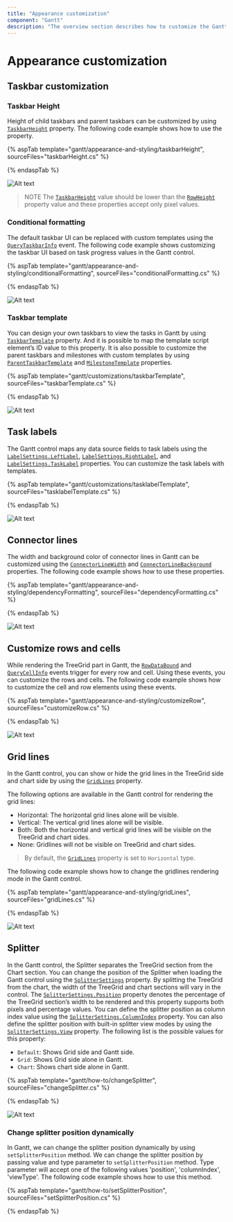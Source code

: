 ```yaml
---
title: "Appearance customization"
component: "Gantt"
description: "The overview section describes how to customize the Gantt taskbar and task labels in Gantt"
---
```


# Appearance customization

## Taskbar customization

### Taskbar Height

Height of child taskbars and parent taskbars can be customized by using [`TaskbarHeight`](https://help.syncfusion.com/cr/cref_files/aspnetcore-js2/Syncfusion.EJ2~Syncfusion.EJ2.Gantt.Gantt~TaskbarHeight.html) property. The following code example shows how to use the property.

{% aspTab template="gantt/appearance-and-styling/taskbarHeight", sourceFiles="taskbarHeight.cs" %}

{% endaspTab %}

![Alt text](images/taskbarHeight.png)

> NOTE
The [`TaskbarHeight`](https://help.syncfusion.com/cr/cref_files/aspnetcore-js2/Syncfusion.EJ2~Syncfusion.EJ2.Gantt.Gantt~TaskbarHeight.html) value should be lower than the [`RowHeight`](https://help.syncfusion.com/cr/cref_files/aspnetcore-js2/Syncfusion.EJ2~Syncfusion.EJ2.Gantt.Gantt~RowHeight.html) property value and these properties accept only pixel values.

### Conditional formatting

The default taskbar UI can be replaced with custom templates using the [`QueryTaskbarInfo`](https://help.syncfusion.com/cr/cref_files/aspnetcore-js2/Syncfusion.EJ2~Syncfusion.EJ2.Gantt.Gantt~QueryTaskbarInfo.html) event. The following code example shows customizing the taskbar UI based on task progress values in the Gantt control.

{% aspTab template="gantt/appearance-and-styling/conditionalFormatting", sourceFiles="conditionalFormatting.cs" %}

{% endaspTab %}

![Alt text](images/conditionalFormatting.png)

### Taskbar template

You can design your own taskbars to view the tasks in Gantt by using [`TaskbarTemplate`](https://help.syncfusion.com/cr/cref_files/aspnetcore-js2/Syncfusion.EJ2~Syncfusion.EJ2.Gantt.Gantt~TaskbarTemplate.html) property. And it is possible to map the template script element’s ID value to this property. It is also possible to customize the parent taskbars and milestones with custom templates by using [`ParentTaskbarTemplate`](https://help.syncfusion.com/cr/cref_files/aspnetcore-js2/Syncfusion.EJ2~Syncfusion.EJ2.Gantt.Gantt~ParentTaskbarTemplate.html) and [`MilestoneTemplate`](https://help.syncfusion.com/cr/cref_files/aspnetcore-js2/Syncfusion.EJ2~Syncfusion.EJ2.Gantt.Gantt~MilestoneTemplate.html) properties.

{% aspTab template="gantt/customizations/taskbarTemplate", sourceFiles="taskbarTemplate.cs" %}

{% endaspTab %}

![Alt text](images/taskbarTemplate1.png)

## Task labels

The Gantt control maps any data source fields to task labels using the [`LabelSettings.LeftLabel`](https://help.syncfusion.com/cr/cref_files/aspnetcore-js2/Syncfusion.EJ2~Syncfusion.EJ2.Gantt.GanttLabelSettings~LeftLabel.html), [`LabelSettings.RightLabel`](https://help.syncfusion.com/cr/cref_files/aspnetcore-js2/Syncfusion.EJ2~Syncfusion.EJ2.Gantt.GanttLabelSettings~RightLabel.html), and [`LabelSettings.TaskLabel`](https://help.syncfusion.com/cr/cref_files/aspnetcore-js2/Syncfusion.EJ2~Syncfusion.EJ2.Gantt.GanttLabelSettings~TaskLabel.html) properties. You can customize the task labels with templates.

{% aspTab template="gantt/customizations/tasklabelTemplate", sourceFiles="tasklabelTemplate.cs" %}

{% endaspTab %}

![Alt text](images/tasklabelTemplate.png)

## Connector lines

The width and background color of connector lines in Gantt can be customized using the [`ConnectorLineWidth`](https://help.syncfusion.com/cr/cref_files/aspnetcore-js2/Syncfusion.EJ2~Syncfusion.EJ2.Gantt.Gantt~ConnectorLineWidth.html) and [`ConnectorLineBackground`](https://help.syncfusion.com/cr/cref_files/aspnetcore-js2/Syncfusion.EJ2~Syncfusion.EJ2.Gantt.Gantt~ConnectorLineBackground.html) properties. The following code example shows how to use these properties.

{% aspTab template="gantt/appearance-and-styling/dependencyFormatting", sourceFiles="dependencyFormatting.cs" %}

{% endaspTab %}

![Alt text](images/dependencyFormatting.png)

## Customize rows and cells

While rendering the TreeGrid part in Gantt, the [`RowDataBound`](https://help.syncfusion.com/cr/cref_files/aspnetcore-js2/Syncfusion.EJ2~Syncfusion.EJ2.Gantt.Gantt~RowDataBound.html) and [`QueryCellInfo`](https://help.syncfusion.com/cr/cref_files/aspnetcore-js2/Syncfusion.EJ2~Syncfusion.EJ2.Gantt.Gantt~QueryCellInfo.html) events trigger for every row and cell. Using these events, you can customize the rows and cells. The following code example shows how to customize the cell and row elements using these events.

{% aspTab template="gantt/appearance-and-styling/customizeRow", sourceFiles="customizeRow.cs" %}

{% endaspTab %}

![Alt text](images/customizeRow.png)

## Grid lines

In the Gantt control, you can show or hide the grid lines in the TreeGrid side and chart side by using the [`GridLines`](https://help.syncfusion.com/cr/cref_files/aspnetcore-js2/Syncfusion.EJ2~Syncfusion.EJ2.Gantt.Gantt~GridLines.html) property.

The following options are available in the Gantt control for rendering the grid lines:

* Horizontal: The horizontal grid lines alone will be visible.
* Vertical: The vertical grid lines alone will be visible.
* Both: Both the horizontal and vertical grid lines will be visible on the TreeGrid and chart sides.
* None: Gridlines will not be visible on TreeGrid and chart sides.

> By default, the [`GridLines`](https://help.syncfusion.com/cr/cref_files/aspnetcore-js2/Syncfusion.EJ2~Syncfusion.EJ2.Gantt.Gantt~GridLines.html) property is set to `Horizontal` type.

The following code example shows how to change the gridlines rendering mode in the Gantt control.

{% aspTab template="gantt/appearance-and-styling/gridLines", sourceFiles="gridLines.cs" %}

{% endaspTab %}

![Alt text](images/gridLines.png)

## Splitter

In the Gantt control, the Splitter separates the TreeGrid section from the Chart section. You can change the position of the Splitter when loading the Gantt control using the [`SplitterSettings`](https://help.syncfusion.com/cr/cref_files/aspnetcore-js2/Syncfusion.EJ2~Syncfusion.EJ2.Gantt.Gantt~SplitterSettings.html) property. By splitting the TreeGrid from the chart, the width of the TreeGrid and chart sections will vary in the control. The [`SplitterSettings.Position`](https://help.syncfusion.com/cr/cref_files/aspnetcore-js2/Syncfusion.EJ2~Syncfusion.EJ2.Gantt.GanttSplitterSettings~Position.html) property denotes the percentage of the TreeGrid section’s width to be rendered and this property supports both pixels and percentage values. You can define the splitter position as column index value using the [`SplitterSettings.ColumnIndex`](https://help.syncfusion.com/cr/cref_files/aspnetcore-js2/Syncfusion.EJ2~Syncfusion.EJ2.Gantt.GanttSplitterSettings~ColumnIndex.html) property. You can also define the splitter position with built-in splitter view modes by using the [`SplitterSettings.View`](https://help.syncfusion.com/cr/cref_files/aspnetcore-js2/Syncfusion.EJ2~Syncfusion.EJ2.Gantt.GanttSplitterSettings~View.html) property. The following list is the possible values for this property:

* `Default`: Shows Grid side and Gantt side.
* `Grid`: Shows Grid side alone in Gantt.
* `Chart`: Shows chart side alone in Gantt.

{% aspTab template="gantt/how-to/changeSplitter", sourceFiles="changeSplitter.cs" %}

{% endaspTab %}

![Alt text](images/changeSplitter.png)

### Change splitter position dynamically

In Gantt, we can change the splitter position dynamically by using `setSplitterPosition` method. We can change the splitter position by passing value and type parameter to `setSplitterPosition` method. Type parameter will accept one of the following values 'position', 'columnIndex', 'viewType'. The following code example shows how to use this method.

{% aspTab template="gantt/how-to/setSplitterPosition", sourceFiles="setSplitterPosition.cs" %}

{% endaspTab %}